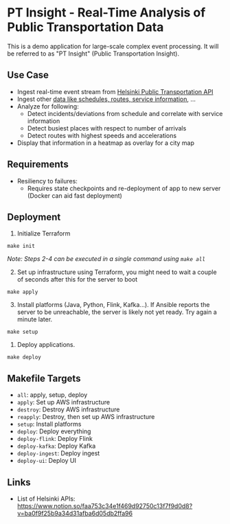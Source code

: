# PT Insight - Real-Time Analysis of Public Transportation Data

This is a demo application for large-scale complex event processing. It will be referred to as "PT Insight" (Public Transportation Insight).


## Use Case
* Ingest real-time event stream from [Helsinki Public Transportation API](https://digitransit.fi/en/developers/apis/4-realtime-api/)
* Ingest other [data like schedules, routes, service information](https://digitransit.fi/en/developers/apis/1-routing-api/), ...
* Analyze for following:
    * Detect incidents/deviations from schedule and correlate with service information
    * Detect busiest places with respect to number of arrivals
    * Detect routes with highest speeds and accelerations
* Display that information in a heatmap as overlay for a city map


## Requirements
* Resiliency to failures:
    * Requires state checkpoints and re-deployment of app to new server (Docker can aid fast deployment)


## Deployment

1. Initialize Terraform
```
make init
```

_Note: Steps 2-4 can be executed in a single command using `make all`_

2. Set up infrastructure using Terraform, you might need to wait a couple of seconds after this for the server to boot
```
make apply
```

3. Install platforms (Java, Python, Flink, Kafka...). If Ansible reports the server to be unreachable, the server is likely not yet ready. Try again a minute later.
```
make setup
```

1. Deploy applications.
```
make deploy
```


## Makefile Targets

* `all`: apply, setup, deploy
* `apply`: Set up AWS infrastructure
* `destroy`: Destroy AWS infrastructure
* `reapply`: Destroy, then set up AWS infrastructure
* `setup`: Install platforms
* `deploy`: Deploy everything
* `deploy-flink`: Deploy Flink
* `deploy-kafka`: Deploy Kafka
* `deploy-ingest`: Deploy ingest
* `deploy-ui`: Deploy UI

## Links
* List of Helsinki APIs: https://www.notion.so/faa753c34e1f469d92750c13f7f9d0d8?v=ba0f9f25b9a34d31afba6d05db2ffa96
